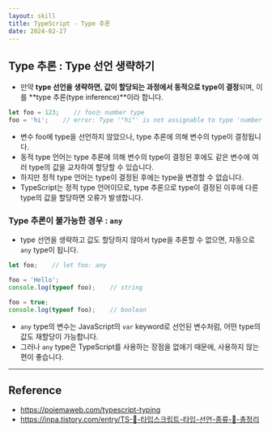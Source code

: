 ```yaml
---
layout: skill
title: TypeScript - Type 추론
date: 2024-02-27
---
```





## Type 추론 : Type 선언 생략하기

- 만약 **type 선언을 생략하면, 값이 할당되는 과정에서 동적으로 type이 결정**되며, 이를 **type 추론(type inference)**이라 합니다.

```typescript
let foo = 123;    // foo는 number type
foo = 'hi';    // error: Type '"hi"' is not assignable to type 'number'.
```

- 변수 foo에 type을 선언하지 않았으나, type 추론에 의해 변수의 type이 결정됩니다.
- 동적 type 언어는 type 추론에 의해 변수의 type이 결정된 후에도 같은 변수에 여러 type의 값을 교차하여 할당할 수 있습니다.
- 하지만 정적 type 언어는 type이 결정된 후에는 type을 변경할 수 없습니다.
- TypeScript는 정적 type 언어이므로, type 추론으로 type이 결정된 이후에 다른 type의 값을 할당하면 오류가 발생합니다.


### Type 추론이 불가능한 경우 : `any`

- type 선언을 생략하고 값도 할당하지 않아서 type을 추론할 수 없으면, 자동으로 `any` type이 됩니다.

```typescript
let foo;    // let foo: any

foo = 'Hello';
console.log(typeof foo);    // string

foo = true;
console.log(typeof foo);    // boolean
```

- `any` type의 변수는 JavaScript의 `var` keyword로 선언된 변수처럼, 어떤 type의 값도 재할당이 가능합니다.
- 그러나 `any` type은 TypeScript를 사용하는 장점을 없애기 때문에, 사용하지 않는 편이 좋습니다.




---




## Reference

- <https://poiemaweb.com/typescript-typing>
- <https://inpa.tistory.com/entry/TS-📘-타입스크립트-타입-선언-종류-💯-총정리>
